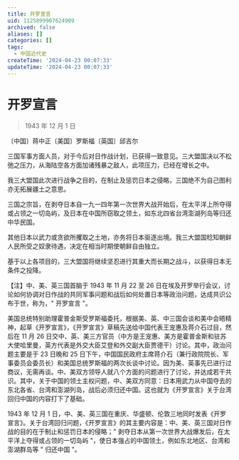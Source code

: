 ```yaml
---
title: 开罗宣言
uid: 1125899907624909
archived: false
aliases: []
categories: []
tags:
  - 中国近代史
createTime: '2024-04-23 00:07:33'
updateTime: '2024-04-23 00:07:33'
---
```


# 开罗宣言

> 1943 年 12 月 1 日

〔中国〕蒋中正〔美国〕罗斯福〔英国〕邱吉尔

三国军事方面人员，对于今后对日作战计划，已获得一致意见。三大盟国决以不松弛之压力，从海陆空各方面加诸残暴之敌人，此项压力，已经在增长之中。

我三大盟国此次进行战争之目的，在制止及惩罚日本之侵略，三国绝不为自己图利亦无拓展疆土之意思。

三国之宗旨，在剥夺日本自一九一四年第一次世界大战开始后，在太平洋上所夺得或占领之一切岛屿，及日本在中国所窃取之领土，如东北四省台湾澎湖列岛等归还中华民国。

其他日本以武力或贪欲所攫取之土地，亦务将日本驱逐出境。我三大盟国稔知朝鲜人民所受之奴隶待遇，决定在相当时期使朝鲜自由独立。

基于以上各项目的，三大盟国将继续坚忍进行其重大而长期之战斗，以获得日本无条件之投降。

【注】中、美、英三国首脑于 1943 年 11 月 22 至 26 日在埃及开罗举行会议，讨论如何协调对日作战的共同军事问题和战后如何处置日本等政治问题，达成共识公布于世，称为，" 开罗宣言 "。

美国总统特别助理霍普金斯受罗斯福委托，根据美、英、中三国会谈和美中会晤精神，起草《开罗宣言》，《开罗宣言》草稿先送给中国代表王宠惠及蒋介石过目，然后在 11 月 26 日交中、英、美三方官员（中方是王宠惠、美方是霍普金斯和驻苏大使哈里曼，英方代表是外交大臣艾登和外交副大臣贾德干）讨论。其中，政治问题主要是于 23 日晚和 25 日下午，中国国民政府主席蒋介石（兼行政院院长、军事委员会委员长）和美国总统罗斯福的两次长谈中讨论。因为美、英事先已进行过商议，无需再谈。中、美双方领导人就八个方面的问题进行了讨论，并达成若干共识。其中，关于中国的领土主权问题，中、美双方同意：日本用武力从中国夺去的东北各省、台湾和澎湖列岛，战后必须归还中国。这也就为《开罗宣言》关于台湾回归中国的内容打下了基础。

1943 年 12 月 1 日，中、美、英三国在重庆、华盛顿、伦敦三地同时发表《开罗宣言》。关于台湾回归问题，《开罗宣言》的其主要内容是：中、美、英三国对日作战的目的在于制止和惩罚日本的侵略；" 剥夺日本从第一次世界大战爆发后，在太平洋上夺得或占领的一切岛屿 "，使日本强占的中国领土，例如东北地区、台湾和澎湖群岛等 " 归还中国 "。

